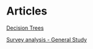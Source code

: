 # Articles

[Decision Trees](https://alarionov.github.io/articles/20160717-decision-trees/decision-trees.html)

[Survey analysis - General Study](https://alarionov.github.io/articles/20160904-survey-analysis/20160904-survey-analysis.html)
